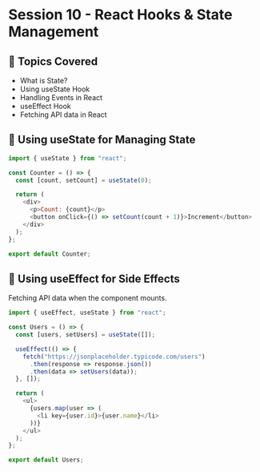 
# Session 10 - React Hooks & State Management

## 📌 Topics Covered
- What is State?
- Using useState Hook
- Handling Events in React
- useEffect Hook
- Fetching API data in React

## 🔹 Using useState for Managing State
```javascript
import { useState } from "react";

const Counter = () => {
  const [count, setCount] = useState(0);

  return (
    <div>
      <p>Count: {count}</p>
      <button onClick={() => setCount(count + 1)}>Increment</button>
    </div>
  );
};

export default Counter;
```

## 🔹 Using useEffect for Side Effects
Fetching API data when the component mounts.
```javascript
import { useEffect, useState } from "react";

const Users = () => {
  const [users, setUsers] = useState([]);

  useEffect(() => {
    fetch("https://jsonplaceholder.typicode.com/users")
      .then(response => response.json())
      .then(data => setUsers(data));
  }, []);

  return (
    <ul>
      {users.map(user => (
        <li key={user.id}>{user.name}</li>
      ))}
    </ul>
  );
};

export default Users;
```
